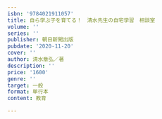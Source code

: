 ```yaml
---
isbn: '9784021911057'
title: 自ら学ぶ子を育てる！　清水先生の自宅学習　相談室
volume: ''
series: ''
publisher: 朝日新聞出版
pubdate: '2020-11-20'
cover: ''
author: 清水章弘／著
description: ''
price: '1600'
genre: ''
target: 一般
format: 単行本
content: 教育

---
```


